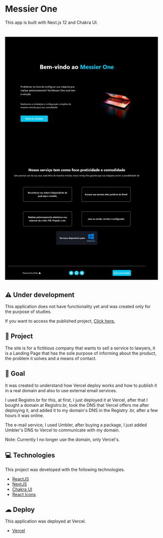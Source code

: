 # Messier One

This app is built with Next.js 12 and Chakra UI.

<h1 align="center">
    <img alt="Preview Desktop" title="Preview Desktop" src="/public/images/readme/messier-one.png" />
</h1>

## ⚠️ Under development
This application does not have functionality yet and was created only for the purpose of studies.

If you want to access the published project, [Click here.](https://messier-one.vercel.app/)

## 💼 Project

The site is for a fictitious company that wants to sell a service to lawyers, it is a Landing Page that has the sole purpose of informing about the product, the problem it solves and a means of contact.

## 📖 Goal

It was created to understand how Vercel deploy works and how to publish it in a real domain and also to use external email services.

I used Registro.br for this, at first, I just deployed it at Vercel, after that I bought a domain at Registro.br, took the DNS that Vercel offers me after deploying it, and added it to my domain's DNS in the Registry .br, after a few hours it was online.

The e-mail service, I used Umbler, after buying a package, I just added Umbler's DNS to Vercel to communicate with my domain.

Note: Currently I no longer use the domain, only Vercel's.

## 💻 Technologies

This project was developed with the following technologies.

- [ReactJS](https://reactjs.org/)
- [NextJS](https://nextjs.org/)
- [Chakra UI](https://chakra-ui.com/)
- [React Icons](https://react-icons.github.io/react-icons/)

## ☁ Deploy

This application was deployed at Vercel.

- [Vercel](https://vercel.com/)


